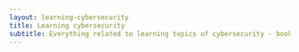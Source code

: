 ```yaml
---
layout: learning-cybersecurity
title: Learning cybersecurity
subtitle: Everything related to learning topics of cybersecurity - books, posts, courses
---
```

